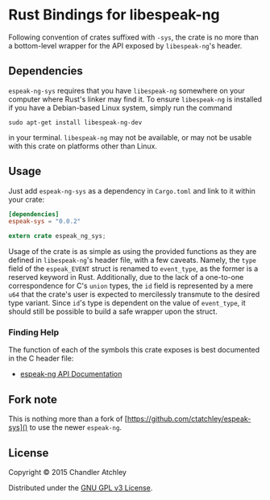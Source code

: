 # Rust Bindings for libespeak-ng

Following convention of crates suffixed with `-sys`, the crate is no more than a bottom-level wrapper for the API
exposed by `libespeak-ng`'s header.

## Dependencies
`espeak-ng-sys` requires that you have `libespeak-ng` somewhere on your computer where Rust's linker may find it.
To ensure `libespeak-ng` is installed if you have a Debian-based Linux system, simply run the command

```
sudo apt-get install libespeak-ng-dev
```

in your terminal.
`libespeak-ng` may not be available, or may not be usable with this crate on platforms other than Linux.

## Usage
Just add `espeak-ng-sys` as a dependency in `Cargo.toml` and link to it within your crate:

```toml
[dependencies]
espeak-sys = "0.0.2"
```

```rust
extern crate espeak_ng_sys;
```

Usage of the crate is as simple as using the provided functions as they are defined in `libespeak-ng`'s header file, with a few caveats.
Namely, the `type` field of the `espeak_EVENT` struct is renamed to `event_type`, as the former is a reserved keyword in Rust.
Additionally, due to the lack of a one-to-one correspondence for C's `union` types, the `id` field is represented by a mere `u64`
that the crate's user is expected to mercilessly transmute to the desired type variant.
Since `id`'s type is dependent on the value of `event_type`, it should still be possible to build a safe wrapper upon the struct.

### Finding Help
The function of each of the symbols this crate exposes is best documented in the C header file:

* [espeak-ng API Documentation](https://github.com/espeak-ng/espeak-ng/blob/master/src/include/espeak-ng/speak_lib.h)

## Fork note
This is nothing more than a fork of [https://github.com/ctatchley/espeak-sys]() to use the newer `espeak-ng`.


## License
Copyright © 2015 Chandler Atchley

Distributed under the [GNU GPL v3 License](LICENSE).

